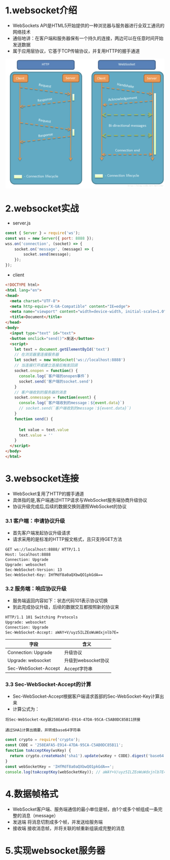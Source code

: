 # 1.websocket介绍

* WebSockets API是HTML5开始提供的一种浏览器与服务器进行全双工通讯的网络技术
* 通俗地讲：在客户端和服务器保有一个持久的连接，两边可以在任意时间开始发送数据
* 属于应用层协议，它基于TCP传输协议，并复用HTTP的握手通道

![](../assets/httpwebsocket.png)

# 2.websocket实战

* server.js

```js
const { Server } = require('ws');
const wss = new Server({ port: 8888 });
wss.on('connection', (socket) => {
    socket.on('message', (message) => {
        socket.send(message);
    });
});
```

* client

```html
<!DOCTYPE html>
<html lang="en">
<head>
  <meta charset="UTF-8">
  <meta http-equiv="X-UA-Compatible" content="IE=edge">
  <meta name="viewport" content="width=device-width, initial-scale=1.0">
  <title>Document</title>
</head>
<body>
  <input type="text" id="text">
  <button onclick="send()">发送</button>
  <script>
    let text = document.getElementById('text')
    // 在浏览器里连接服务器
    let socket = new WebSocket('ws://localhost:8888')
    // 当连接打开或建立连接后触发回调
    socket.onopen = function() {
      console.log(`客户端的onopen事件`)
      socket.send('客户端的socket.send')
    }
    // 客户端收到的服务器的消息
    socket.onmessage = function(event) {
      console.log(`客户端收到的message：${event.data}`)
      // socket.send(`客户端收到的message：${event.data}`)
    }
    function send() {

      let value = text.value
      text.value = ''
    }
  </script>
</body>
</html>
```

# 3.websocket连接

* WebSocket复用了HTTP的握手通道
* 具体指的是,客户端通过HTTP请求与WebSocket服务端协商升级协议
* 协议升级完成后,后续的数据交换则遵照WebSocket的协议

### 3.1 客户端：申请协议升级

* 首先客户端发起协议升级请求
* 请求采用的是标准的HTTP报文格式，且只支持GET方法

```
GET ws://localhost:8888/ HTTP/1.1
Host: localhost:8888
Connection: Upgrade
Upgrade: websocket
Sec-WebSocket-Version: 13
Sec-WebSocket-Key: IHfMdf8a0aQXbwQO1pkGdA==
```

### 3.2 服务端：响应协议升级

* 服务端返回内容如下：状态代码101表示协议切换
* 到此完成协议升级，后续的数据交互都按照新的协议来

```
HTTP/1.1 101 Switching Protocols
Upgrade: websocket
Connection: Upgrade
Sec-WebSocket-Accept: aWAY+V/uyz5ILZEoWuWdxjnlb7E=
```
| 字段 | 含义 |
| - | - |
| Connection: Upgrade | 升级协议 |
| Upgrade: websocket | 升级到websocket协议 |
|Sec-WebSocket-Accept | Accept字符串 |

### 3.3 Sec-WebSocket-Accept的计算

* Sec-WebSocket-Accept根据客户端请求首部的Sec-WebSocket-Key计算出来
* 计算公式为：

```
将Sec-WebSocket-Key跟258EAFA5-E914-47DA-95CA-C5AB0DC85B11拼接

通过SHA1计算出摘要，并转成base64字符串
```

```js
const crypto = require('crypto');
const CODE = '258EAFA5-E914-47DA-95CA-C5AB0DC85B11';
function toAcceptKey(wsKey) {
  return crypto.createHash('sha1').update(wsKey + CODE).digest('base64');
}
const webSocketKey = 'IHfMdf8a0aQXbwQO1pkGdA==';
console.log(toAcceptKey(webSocketKey)); // aWAY+V/uyz5ILZEoWuWdxjnlb7E=
```

# 4.数据帧格式

* WebSocket客户端、服务端通信的最小单位是帧，由1个或多个帧组成一条完整的消息（message）
* 发送端 将消息切割成多个帧，并发送给服务端
* 接收端 接收消息帧，并将关联的帧重新组装成完整的消息

# 5.实现websocket服务器